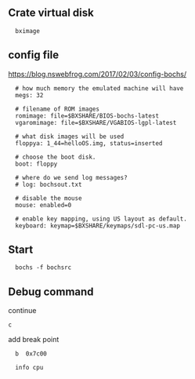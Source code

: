 

## Crate virtual disk
```
  bximage
```

## config file
https://blog.nswebfrog.com/2017/02/03/config-bochs/
``` 
  # how much memory the emulated machine will have
  megs: 32

  # filename of ROM images
  romimage: file=$BXSHARE/BIOS-bochs-latest
  vgaromimage: file=$BXSHARE/VGABIOS-lgpl-latest

  # what disk images will be used
  floppya: 1_44=helloOS.img, status=inserted

  # choose the boot disk.
  boot: floppy

  # where do we send log messages?
  # log: bochsout.txt

  # disable the mouse
  mouse: enabled=0

  # enable key mapping, using US layout as default.
  keyboard: keymap=$BXSHARE/keymaps/sdl-pc-us.map
```

## Start
```
  bochs -f bochsrc
```

## Debug command
continue
```
c
```

add break point
```
  b  0x7c00
```

```
  info cpu
```